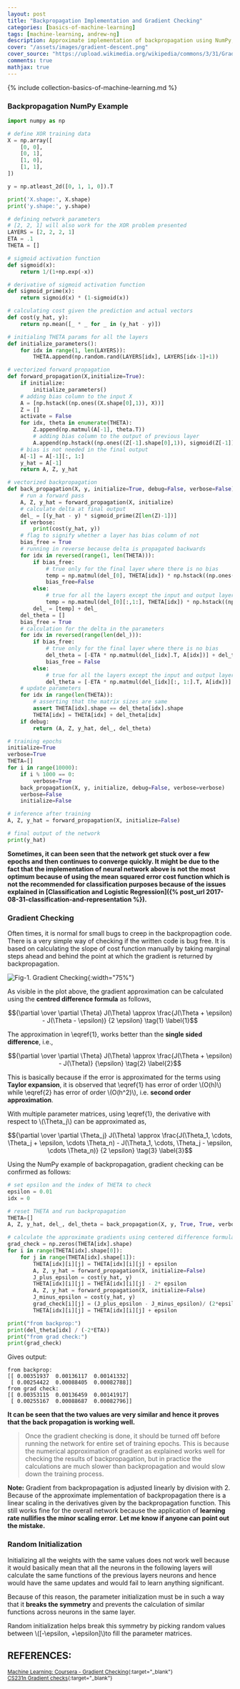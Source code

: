 ```yaml
---
layout: post
title: "Backpropagation Implementation and Gradient Checking"
categories: [basics-of-machine-learning]
tags: [machine-learning, andrew-ng]
description: Approximate implementation of backpropagation using NumPy, and Gradient Checking for the Derivatives.
cover: "/assets/images/gradient-descent.png"
cover_source: "https://upload.wikimedia.org/wikipedia/commons/3/31/Gradient99.png"
comments: true
mathjax: true
---
```


{% include collection-basics-of-machine-learning.md %}

### Backpropagation NumPy Example

```python
import numpy as np

# define XOR training data
X = np.array([
    [0, 0],
    [0, 1],
    [1, 0],
    [1, 1],
])

y = np.atleast_2d([0, 1, 1, 0]).T

print('X.shape:', X.shape)
print('y.shape:', y.shape)

# defining network parameters
# [2, 2, 1] will also work for the XOR problem presented
LAYERS = [2, 2, 2, 1]
ETA = .1
THETA = []

# sigmoid activation function
def sigmoid(x):
    return 1/(1+np.exp(-x))

# derivative of sigmoid activation function
def sigmoid_prime(x):
    return sigmoid(x) * (1-sigmoid(x))

# calculating cost given the prediction and actual vectors
def cost(y_hat, y):
    return np.mean([_ * _ for _ in (y_hat - y)])

# initialing THETA params for all the layers
def initialize_parameters():
    for idx in range(1, len(LAYERS)):
        THETA.append(np.random.rand(LAYERS[idx], LAYERS[idx-1]+1))

# vectorized forward propagation
def forward_propagation(X,initialize=True):
    if initialize:
        initialize_parameters()
    # adding bias column to the input X
    A = [np.hstack((np.ones((X.shape[0],1)), X))]
    Z = []
    activate = False
    for idx, theta in enumerate(THETA):
        Z.append(np.matmul(A[-1], theta.T))
        # adding bias column to the output of previous layer
        A.append(np.hstack((np.ones((Z[-1].shape[0],1)), sigmoid(Z[-1]))))
    # bias is not needed in the final output
    A[-1] = A[-1][:, 1:]
    y_hat = A[-1]
    return A, Z, y_hat

# vectorized backpropagation
def back_propagation(X, y, initialize=True, debug=False, verbose=False):
    # run a forward pass
    A, Z, y_hat = forward_propagation(X, initialize)
    # calculate delta at final output
    del_ = [(y_hat - y) * sigmoid_prime(Z[len(Z)-1])]
    if verbose:
        print(cost(y_hat, y))
    # flag to signify whether a layer has bias column of not
    bias_free = True
    # running in reverse because delta is propagated backwards
    for idx in reversed(range(1, len(THETA))):
        if bias_free:
            # true only for the final layer where there is no bias
            temp = np.matmul(del_[0], THETA[idx]) * np.hstack((np.ones((Z[idx-1].shape[0], 1)), sigmoid_prime(Z[idx-1])))
            bias_free=False
        else:
            # true for all the layers except the input and output layer
            temp = np.matmul(del_[0][:,1:], THETA[idx]) * np.hstack((np.ones((Z[idx-1].shape[0], 1)), sigmoid_prime(Z[idx-1])))
        del_ = [temp] + del_
    del_theta = []
    bias_free = True
    # calculation for the delta in the parameters
    for idx in reversed(range(len(del_))):
        if bias_free:
            # true only for the final layer where there is no bias
            del_theta = [-ETA * np.matmul(del_[idx].T, A[idx])] + del_theta
            bias_free = False
        else:
            # true for all the layers except the input and output layer
            del_theta = [-ETA * np.matmul(del_[idx][:, 1:].T, A[idx])] + del_theta
    # update parameters
    for idx in range(len(THETA)):
        # asserting that the matrix sizes are same
        assert THETA[idx].shape == del_theta[idx].shape
        THETA[idx] = THETA[idx] + del_theta[idx]
    if debug:
        return (A, Z, y_hat, del_, del_theta)

# training epochs
initialize=True
verbose=True
THETA=[]
for i in range(10000):
    if i % 1000 == 0:
        verbose=True
    back_propagation(X, y, initialize, debug=False, verbose=verbose)
    verbose=False
    initialize=False

# inference after training
A, Z, y_hat = forward_propagation(X, initialize=False)

# final output of the network
print(y_hat)
```

**Sometimes, it can been seen that the network get stuck over a few epochs and then continues to converge quickly. It might be due to the fact that the implementation of neural network above is not the most optimum because of using the mean squared error cost function which is not the recommended for classification purposes because of the issues explained in [Classification and Logistic Regression]({% post_url 2017-08-31-classification-and-representation %}).**

### Gradient Checking

Often times, it is normal for small bugs to creep in the backpropagtion code. There is a very simple way of checking if the written code is bug free. It is based on calculating the slope of cost function manually by taking marginal steps ahead and behind the point at which the gradient is returned by backpropagation.

![Fig-1. Gradient Checking](/assets/2018-03-29-backpropagation-implementation-and-gradient-checking/fig-1-gradient-checking.png?raw=true){:width="75%"}

As visible in the plot above, the gradient approximation can be calculated using the **centred difference formula** as follows,

$${\partial \over \partial \Theta} J(\Theta) \approx \frac{J(\Theta + \epsilon) - J(\Theta - \epsilon)} {2 \epsilon} \tag{1} \label{1}$$

The approximation in \eqref{1}, works better than the **single sided difference**, i.e.,

$${\partial \over \partial \Theta} J(\Theta) \approx \frac{J(\Theta + \epsilon) - J(\Theta)} {\epsilon} \tag{2} \label{2}$$

This is basically because if the error is approximated for the terms using **Taylor expansion**, it is observed that \eqref{1} has error of order \\(O(h)\\) while \eqref{2} has error of order \\(O(h^2)\\), i.e. **second order approximation**.

With multiple parameter matrices, using \eqref{1}, the derivative with respect to \\(\Theta_j\\) can be approximated as,

$${\partial \over \partial \Theta_j} J(\Theta) \approx \frac{J(\Theta_1, \cdots, \Theta_j + \epsilon, \cdots \Theta_n) - J(\Theta_1, \cdots, \Theta_j - \epsilon, \cdots \Theta_n)} {2 \epsilon} \tag{3} \label{3}$$

Using the NumPy example of backpropagation, gradient checking can be confirmed as follows:

```python
# set epsilon and the index of THETA to check
epsilon = 0.01
idx = 0

# reset THETA and run backpropagation
THETA=[]
A, Z, y_hat, del_, del_theta = back_propagation(X, y, True, True, verbose=True)

# calculate the approximate gradients using centered difference formula
grad_check = np.zeros(THETA[idx].shape)
for i in range(THETA[idx].shape[0]):
    for j in range(THETA[idx].shape[1]):
        THETA[idx][i][j] = THETA[idx][i][j] + epsilon
        A, Z, y_hat = forward_propagation(X, initialize=False)
        J_plus_epsilon = cost(y_hat, y)
        THETA[idx][i][j] = THETA[idx][i][j] - 2* epsilon
        A, Z, y_hat = forward_propagation(X, initialize=False)
        J_minus_epsilon = cost(y_hat, y)
        grad_check[i][j] = (J_plus_epsilon - J_minus_epsilon)/ (2*epsilon)
        THETA[idx][i][j] = THETA[idx][i][j] + epsilon

print("from backprop:")
print(del_theta[idx] / (-2*ETA))
print("from grad check:")
print(grad_check)
```

Gives output:

```
from backprop:
[[ 0.00351937  0.00136117  0.00141332]
 [ 0.00254422  0.00088405  0.00082788]]
from grad check:
[[ 0.00353115  0.00136459  0.00141917]
 [ 0.00255167  0.00088687  0.00082796]]
```

**It can be seen that the two values are very similar and hence it proves that the back propagation is working well.**

> Once the gradient checking is done, it should be turned off before running the network for entire set of training epochs. This is because the numerical approximation of gradient as explained works well for checking the results of backpropagation, but in practice the calculations are much slower than backpropagation and would slow down the training process.

**Note:** Gradient from backpropagation is adjusted linearly by division with 2. Because of the approximate implementation of backpropagation there is a linear scaling in the derivatives given by the backpropagation function. This still works fine for the overall network because the application of **learning rate nullifies the minor scaling error**. **Let me know if anyone can point out the mistake.**

### Random Initialization

Initializing all the weights with the same values does not work well because it would basically mean that all the neurons in the following layers will calculate the same functions of the previous layers neurons and hence would have the same updates and would fail to learn anything significant.

Because of this reason, the parameter initialization must be in such a way that it **breaks the symmetry** and prevents the calculation of similar functions across neurons in the same layer.

Random initialization helps break this symmetry by picking random values between \\([-\epsilon, +\epsilon]\\)to fill the parameter matrices.


## REFERENCES:

<small>[Machine Learning: Coursera - Gradient Checking](https://www.coursera.org/learn/machine-learning/lecture/Y3s6r/gradient-checking){:target="_blank"}</small><br>
<small>[CS231n Gradient checks](http://cs231n.github.io/neural-networks-3/#gradcheck){:target="_blank"}</small>